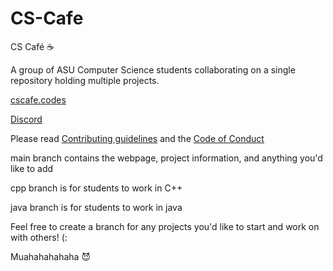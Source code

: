 # CS-Cafe
CS Café :coffee:

A group of ASU Computer Science students collaborating on a single repository holding multiple projects.

[cscafe.codes](https://cscafe.codes)

[Discord](https://cscafe.dev)

Please read [Contributing guidelines](https://github.com/Glowstick0017/CS-Cafe/blob/main/CODE_OF_CONDUCT.md) and the [Code of Conduct](https://github.com/Glowstick0017/CS-Cafe/blob/main/CODE_OF_CONDUCT.md)

main branch contains the webpage, project information, and anything you'd like to add

cpp branch is for students to work in C++

java branch is for students to work in java

Feel free to create a branch for any projects you'd like to start and work on with others! (:

Muahahahahaha :smiling_imp:
